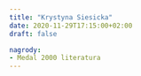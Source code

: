 ```yaml
---
title: "Krystyna Siesicka"
date: 2020-11-29T17:15:00+02:00
draft: false

nagrody:
- Medal 2000 literatura
---
```

